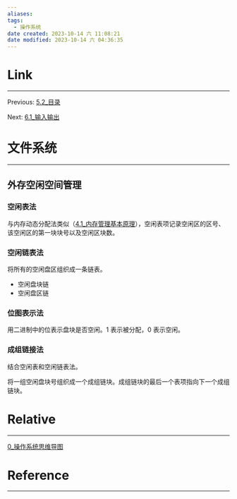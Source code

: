 ```yaml
---
aliases:
tags:
  - 操作系统
date created: 2023-10-14 六 11:08:21
date modified: 2023-10-14 六 04:36:35
---
```


# Link

---

Previous: [5.2\_目录](5.2_目录.md)

Next: [6.1\_输入输出](6.1_输入输出.md)

# 文件系统

---

## 外存空闲空间管理

### 空闲表法

与内存动态分配法类似（[4.1\_内存管理基本原理](4.1_内存管理基本原理.md#连续分配#动态分区分配)），空闲表项记录空闲区的区号、该空闲区的第一块块号以及空闲区块数。

### 空闲链表法

将所有的空闲盘区组织成一条链表。

- 空闲盘块链
- 空闲盘区链

### 位图表示法

用二进制中的位表示盘块是否空闲。1 表示被分配，0 表示空闲。

### 成组链接法

结合空闲表和空闲链表法。

将一组空闲盘块号组织成一个成组链块。成组链块的最后一个表项指向下一个成组链块。

# Relative

---

[0\_操作系统思维导图](0_操作系统思维导图.md)

# Reference

---
